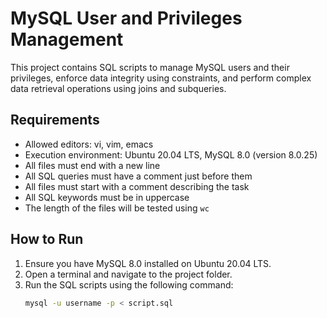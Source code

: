 # MySQL User and Privileges Management

This project contains SQL scripts to manage MySQL users and their privileges, enforce data integrity using constraints, and perform complex data retrieval operations using joins and subqueries.

## Requirements

- Allowed editors: vi, vim, emacs
- Execution environment: Ubuntu 20.04 LTS, MySQL 8.0 (version 8.0.25)
- All files must end with a new line
- All SQL queries must have a comment just before them
- All files must start with a comment describing the task
- All SQL keywords must be in uppercase
- The length of the files will be tested using `wc`

## How to Run

1. Ensure you have MySQL 8.0 installed on Ubuntu 20.04 LTS.
2. Open a terminal and navigate to the project folder.
3. Run the SQL scripts using the following command:
   ```sh
   mysql -u username -p < script.sql

